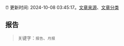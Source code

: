 :alarm_clock: 更新时间: 2024-10-08 03:45:17。[文章来源](/README.md)、[文章分类](/TAGS.md)

## 报告


> 关键字：`报告`、`月报`



